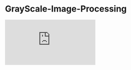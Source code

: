 # GrayScale-Image-Processing
![미니프로젝트_Ver1_스핀오프_요약본.pdf](https://github.com/Jday4612/GrayScale-Image-Processing/files/14733455/_Ver1_._.pdf)
